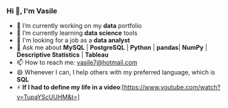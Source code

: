 ### Hi 👋, I'm Vasile


- 🔭 I’m currently working on my **data** portfolio
- 🌱 I’m currently learning **data science** tools
- 🤔 I'm looking for a job as a **data analyst**
- 💬 Ask me about **MySQL** | **PostgreSQL** | **Python** | **pandas**| **NumPy** | **Descriptive Statistics** | **Tableau**
- 📫 How to reach me: vasile7@hotmail.com
- 😄 Whenever I can, I help others with my preferred language, which is **SQL**
- ⚡ **If I had to define my life in a video**:[https://www.youtube.com/watch?v=TupaYScUUHM&t=]



